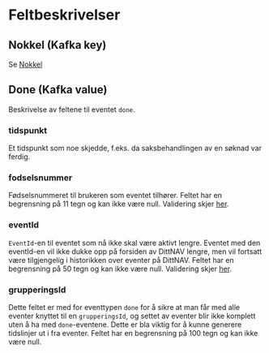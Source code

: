 # Feltbeskrivelser

## Nokkel (Kafka key)
Se [Nokkel](../fellesinfo.md)

## Done (Kafka value)
Beskrivelse av feltene til eventet `done`.

### tidspunkt
Et tidspunkt som noe skjedde, f.eks. da saksbehandlingen av en søknad var ferdig.

### fodselsnummer
Fødselsnummeret til brukeren som eventet tilhører. Feltet har en begrensning på 11 tegn og kan ikke være null. Validering skjer [her](https://github.com/navikt/dittnav-event-aggregator/blob/ee610abdf1040199ba65ede76eda1c33b42acffa/src/main/kotlin/no/nav/personbruker/dittnav/eventaggregator/done/Done.kt#L18).

### eventId
`EventId`-en til eventet som nå ikke skal være aktivt lengre. Eventet med den eventId-en vil ikke dukke opp på forsiden av DittNAV lengre, men vil fortsatt være tilgjengelig i historikken over eventer på DittNAV. Feltet har en begrensning på 50 tegn og kan ikke være null. Validering skjer [her](https://github.com/navikt/dittnav-event-aggregator/blob/ee610abdf1040199ba65ede76eda1c33b42acffa/src/main/kotlin/no/nav/personbruker/dittnav/eventaggregator/done/Done.kt#L17).

### grupperingsId
Dette feltet er med for eventtypen `done` for å sikre at man får med alle eventer knyttet til en `grupperingsId`, og settet av eventer blir ikke komplett uten å ha med `done`-eventene. Dette er bla viktig for å kunne generere tidslinjer ut i fra eventer. Feltet har en begrensning på 100 tegn og kan ikke være null.
